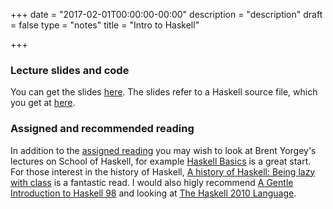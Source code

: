 +++
date = "2017-02-01T00:00:00-00:00"
description = "description"
draft = false
type = "notes"
title = "Intro to Haskell"

+++

### Lecture slides and code

You can get the slides [here](../../slides/hs-nutshell.pdf). The slides refer
to a Haskell source file, which you get at [here](../../code/intro.hs).

### Assigned and recommended reading

In addition to the <a href="../../book/ch05.pdf">assigned reading</a> you may wish to look at Brent Yorgey's
lectures on School of Haskell, for example [Haskell
Basics](https://www.schoolofhaskell.com/school/starting-with-haskell/introduction-to-haskell/1-haskell-basics)
is a great start. For those interest in the history of Haskell, 
[A history of Haskell: Being lazy with class](http://dl.acm.org/citation.cfm?doid=1238844.1238856) is a fantastic read. I would also higly recommend [A Gentle Introduction to Haskell 98](https://www.haskell.org/tutorial/index.html) and looking at [The Haskell 2010 Language](https://www.haskell.org/onlinereport/haskell2010/haskellpa1.html).
